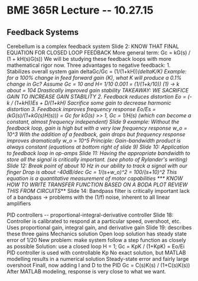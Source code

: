 BME 365R Lecture -- 10.27.15
============================

Feedback Systems
--
Cerebellum is a complex feedback system
Slide 2: KNOW THAT FINAL EQUATION FOR CLOSED LOOP FEEDBACK 
	More general term: Gc = kG(s) / (1 + kH(s)G(s))
We will be studying these feedback loops with more mathematical rigor now.
Three advantages to negative feedback:
	1. Stabilizes overall system gain
		deltaGc/Gc = (1/(1+kH))*(deltaK/K)
		Example:
			for a 100% change in feed forward gain (K), what K will produce a 0.1% change in Gc?
			Assume Gc = 10 and H= 1/10
			0.001 = (1/(1+k/10)) (1)
			-> k about = 104
			Drastically improved gain stability
			TAKEAWAY: WE SACRIFICE GAIN TO INCREASE GAIN STABILITY
	2. Feedback reduces distortion
		Eo = (-k / (1+kH))Es + D/(1+kH)
		Sacrifice some gain to decrease harmonic distortion
	3. Feedback improves frequency response
		Eo/Es = (kG(s)/(1+kG(s)H(s))) = Gc
		for kG(s) >> 1, Gc = 1/H(s) (which can become a constant, almost frequency independent)
Slide 9 example:
	Without the feedback loop, gain is high but with a very low frequency response
		w_o = 10^3
	With the addition of a feedback, gain drops but frequency response improves dramatically
		w_o = 10^5
	Principle: Gain-bandwidth product is always constant (equations at bottom right of slide 9)
Slide 10: 
	Application to feedback loop in op-amps
Slide 11:
	Having the appropriate bandwidth to store all the signal is critically important.
	(see photo of Rylander's writing)
Slide 12:
	Break point of about 10 Hz in our ability to track a signal with our finger
	Drop is about -40dB/dec
	Gc = 1/(s+w_o)^2 = 100/(s+10)^2
		This equation is a quantitative measurement of motor capabilities
		*** KNOW HOW TO WRITE TRANSFER FUNCTION BASED ON A BODA PLOT REVIEW THIS FROM CIRCUITS***
Slide 14:
	Bandpass filter is critically important
	lack of a bandpass -> problems with the (1/f) noise, inherent to all linear amplifiers

PID controllers -- proportional-integral-derivative controller
	Slide 18: Controller is calibrated to respond at a particular speed, overshoot, etc.
				Uses proportional gain, integral gain, and derivative gain
	Slide 19: describes these three gains
Mechanics solution
	Open loop solution has steady state error of 1/20
	New problem: make system follow a step function as closely as possible
		Solution: use a closed loop
			H = 1; Gc = KpK / (1+KpK) = Eo/Ei
		PID controller is used with controllable Kp
		No exact solution, but MATLAB modelling results in a numerical solution
		Steady-state error and fairly large overshoot
	Finall, now adding I and D to the PID
		Gc = C(s)K(s) / (1+C(s)K(s))
		After MATLAB modeling, response is very close to what we want.	
		


